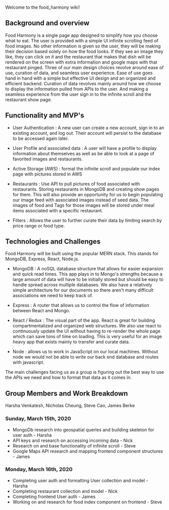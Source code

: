 Welcome to the food_harmony wiki!

## Background and overview

Food Harmony is a single page app designed to simplify how you choose what to eat. The user is provided with a simple UI infinite scrolling feed of food images. No other information is given so the user, they will be making their decision based solely on how the food looks. If they see an image they like, they can click on it and the restaurant that makes that dish will be rendered on the screen with extra information and google maps with that restaurant pinged. Three of our main design choices revolve around ease of use, curation of data, and seamless user experience. Ease of use goes hand in hand with a simple but effective UI design and an organized and efficient backend. Curation of data revolves mainly around how we choose to display the information pulled from APIs to the user. And making a seamless experience from the user sign in to the infinite scroll and the restaurant show page.

## Functionality and MVP's

* User Authentication : A new user can create a new account, sign in to an existing account, and log out. Their account will persist to the database to be accessed again later.

* User Profile and associated data : A user will have a profile to display information about themselves as well as be able to look at a page of favorited images and restaurants.

* Active Storage (AWS) : format the infinite scroll and populate our index page with pictures stored in AWS

* Restaurants : Use API to pull pictures of food associated with restaurants. Storing restaurants in MongoDB and creating show pages for them. This will also provide an opportunity for us to begin populating our image feed with associated images instead of seed data. The images of food and Tags for those images will be stored under meal items associated with a specific restaurant. 

* Filters : Allows the user to further curate their data by limiting search by price range or food type.

## Technologies and Challenges

Food Harmony will be built using the popular MERN stack. This stands for MongoDB, Express, React, Node.js.

* MongoDB : A noSQL database structure that allows for easier expansion and quick read times. This app plays in to Mongo's strengths because a large amount of data will have to be initially stored but should be easy to handle spread across multiple databases. We also have a relatively simple architecture for our documents so there aren't many difficult associations we need to keep track of.

* Express : A router that allows us to control the flow of information between React and Mongo.

* React / Redux : The visual part of the app. React is great for building compartmentalized and organized web structures. We also use react to continuously update the UI without having to re-render the whole page which can save tons of time on loading. This is very useful for an image heavy app that exists mainly to transfer and curate data.

* Node : allows us to work in JavaScript on our local machines. Without node we would not be able to write our back end database and routes with javascript.

The main challenges facing us as a group is figuring out the best way to use the APIs we need and how to format that data as it comes in. 

## Group Members and Work Breakdown

Harsha Venkatesh, Nicholas Cheung, Steve Cao, James Berke

### Sunday, March 15th, 2020

* MongoDb research into geospatial queries and building skeleton for user auth - Harsha
* API keys and research on accessing incoming data - Nick
* Research on and base functionality of infinite scroll - Steve
* Google Maps API research and mapping frontend component structures - James

### Monday, March 16th, 2020

* Completing user auth and formatting User collection and model - Harsha
* Completing restaurant collection and model - Nick
* Completing frontend User auth - James
* Working on and research for food index component on frontend - Steve